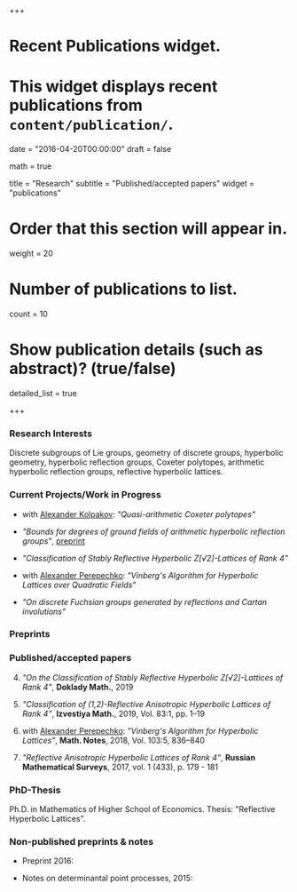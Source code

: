 +++
# Recent Publications widget.
# This widget displays recent publications from `content/publication/`.

date = "2016-04-20T00:00:00"
draft = false

math = true

title = "Research"
subtitle = "Published/accepted papers"
widget = "publications"

# Order that this section will appear in.
weight = 20

# Number of publications to list.
count = 10

# Show publication details (such as abstract)? (true/false)
detailed_list = true



+++

### Research Interests

Discrete subgroups of Lie groups, geometry of discrete groups, hyperbolic geometry, hyperbolic reflection groups, Coxeter polytopes, arithmetic hyperbolic reflection groups, reflective hyperbolic lattices.




### Current Projects/Work in Progress

- with [Alexander Kolpakov](https://sashakolpakov.wordpress.com/): *"Quasi-arithmetic Coxeter polytopes"*

- *"Bounds for degrees of ground fields of arithmetic hyperbolic reflection groups"*, [preprint](Bogachev-GeomArithmCoxeter-2020.pdf)

- *"Classification of Stably Reflective Hyperbolic Z[√2]-Lattices of Rank 4"*

- with [Alexander Perepechko](http://a.perep.ru/): *"Vinberg's Algorithm for Hyperbolic Lattices over Quadratic Fields"*

- *"On discrete Fuchsian groups generated by reflections and Cartan involutions"*


### Preprints



### Published/accepted papers

4. *"On the Classification of Stably Reflective Hyperbolic Z[√2]-Lattices of Rank 4"*, **Doklady Math.**, 2019

3. *"Classification of (1,2)-Reflective Anisotropic Hyperbolic Lattices of Rank 4"*, **Izvestiya Math.**, 2019, Vol. 83:1, pp. 1–19

2. with [Alexander Perepechko](http://a.perep.ru/): *"Vinberg's Algorithm for Hyperbolic Lattices"*, **Math. Notes**, 2018, Vol. 103:5, 836–840

1. *"Reflective Anisotropic Hyperbolic Lattices of Rank 4"*, **Russian Mathematical Surveys**, 2017, vol. 1 (433), p. 179 - 181

### PhD-Thesis

Ph.D. in Mathematics of Higher School of Economics.
Thesis: "Reflective Hyperbolic Lattices".


### Non-published preprints & notes

- Preprint 2016: 

- Notes on determinantal point processes, 2015: 


